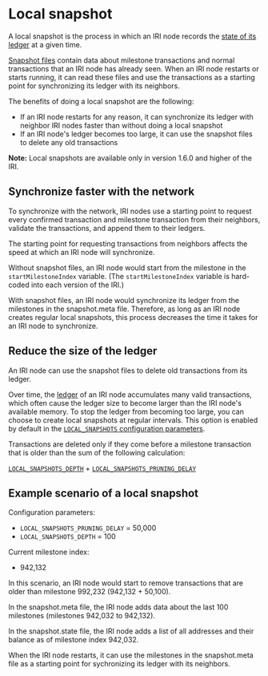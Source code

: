 # Local snapshot

A local snapshot is the process in which an IRI node records the [state of its ledger](concepts/the-distributed-ledger.md) at a given time.

[Snapshot files](references/data-in-the-snapshot-files.md) contain data about milestone transactions and normal transactions that an IRI node has already seen. When an IRI node restarts or starts running, it can read these files and use the transactions as a starting point for synchronizing its ledger with its neighbors.

The benefits of doing a local snapshot are the following:

- If an IRI node restarts for any reason, it can synchronize its ledger with neighbor IRI nodes faster than without doing a local snapshot
- If an IRI node's ledger becomes too large, it can use the snapshot files to delete any old transactions

**Note:** Local snapshots are available only in version 1.6.0 and higher of the IRI.

## Synchronize faster with the network

To synchronize with the network, IRI nodes use a starting point to request every confirmed transaction and milestone transaction from their neighbors, validate the transactions, and append them to their ledgers.

The starting point for requesting transactions from neighbors affects the speed at which an IRI node will synchronize.

Without snapshot files, an IRI node would start from the milestone in the `startMilestoneIndex` variable. (The `startMilestoneIndex` variable is hard-coded into each version of the IRI.)

With snapshot files, an IRI node would synchronize its ledger from the milestones in the snapshot.meta file. Therefore, as long as an IRI node creates regular local snapshots, this process decreases the time it takes for an IRI node to synchronize.

## Reduce the size of the ledger

An IRI node can use the snapshot files to delete old transactions from its ledger.

Over time, the [ledger](concepts/the-distributed-ledger.md) of an IRI node accumulates many valid transactions, which often cause the ledger size to become larger than the IRI node's available memory. To stop the ledger from becoming too large, you can choose to create local snapshots at regular intervals. This option is enabled by default in the [`LOCAL_SNAPSHOTS` configuration parameters](references/iri-configuration-options#local-snapshots-enabled).

Transactions are deleted only if they come before a milestone transaction that is older than the sum of the following calculation:

[`LOCAL_SNAPSHOTS_DEPTH`](references/iri-configuration-options#local-snapshots-depth) +
[`LOCAL_SNAPSHOTS_PRUNING_DELAY`](references/iri-configuration-options#local-snapshots-pruning-delay)

## Example scenario of a local snapshot

Configuration parameters:

* `LOCAL_SNAPSHOTS_PRUNING_DELAY` = 50,000
* `LOCAL_SNAPSHOTS_DEPTH` = 100

Current milestone index:

* 942,132

In this scenario, an IRI node would start to remove transactions that are older than milestone 992,232 (942,132 + 50,100).

In the snapshot.meta file, the IRI node adds data about the last 100 milestones (milestones 942,032 to 942,132).

In the snapshot.state file, the IRI node adds a list of all addresses and their balance as of milestone index 942,032.

When the IRI node restarts, it can use the milestones in the snapshot.meta file as a starting point for sychronizing its ledger with its neighbors.